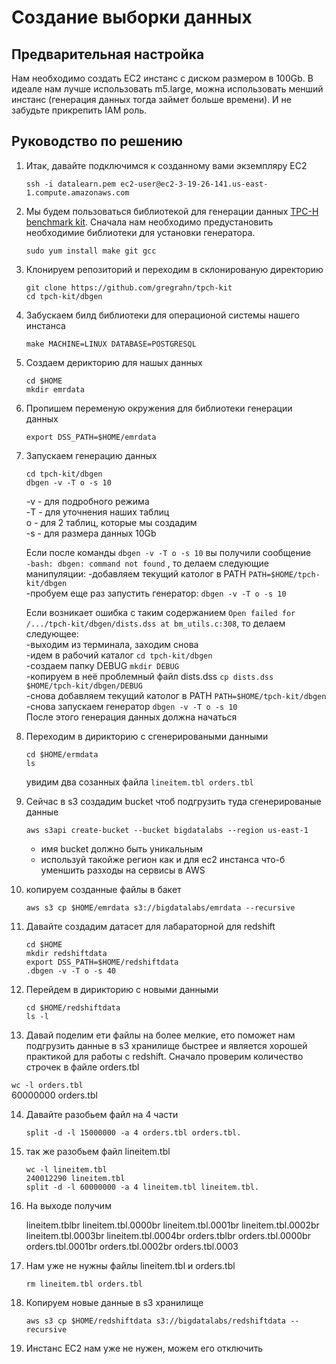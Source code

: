 # Создание выборки данных

## Предварительная настройка

Нам необходимо создать EC2 инстанс с диском размером в 100Gb. В идеале нам лучше использовать m5.large, можна использовать менший инстанс (генерация данных тогда займет больше времени). И не забудьте прикрепить IAM роль.

## Руководство по решению

1. Итак, давайте подключимся к созданному вами экземпляру EC2
    
    ``ssh -i datalearn.pem ec2-user@ec2-3-19-26-141.us-east-1.compute.amazonaws.com``

2. Мы будем пользоваться библиотекой для генерации данных [TPC-H benchmark kit](https://github.com/gregrahn/tpch-kit). Сначала нам необходимо предустановить необходимие библиотеки для установки генератора.
    
    ``sudo yum install make git gcc``

3. Клонируем репозиторий и переходим в склонированую директорию
    
    ``git clone https://github.com/gregrahn/tpch-kit``  
    ``cd tpch-kit/dbgen``

4. Забускаем билд библиотеки для операционой системы нашего инстанса
    
    ``make MACHINE=LINUX DATABASE=POSTGRESQL``

5. Создаем дерикторию для нашых данных 
    
    ``cd $HOME``  
    ``mkdir emrdata``

6. Пропишем переменую окружения для библиотеки генерации данных
    
    ``export DSS_PATH=$HOME/emrdata``

7. Запускаем генерацию  данных
    
    ``cd tpch-kit/dbgen``  
    ``dbgen -v -T o -s 10``

    -v - для подробного режима  
    -T - для уточнения наших таблиц  
    o - для 2 таблиц, которые мы создадим  
    -s - для размера данных 10Gb

   Если после команды ``dbgen -v -T o -s 10`` вы получили сообщение  
   ``-bash: dbgen: command not found`` , то делаем следующие манипуляции:
   -добавляем текущий католог в PATH ``PATH=$HOME/tpch-kit/dbgen``  
   -пробуем еще раз запустить генератор:
   ``dbgen -v -T o -s 10``

   Если возникает ошибка с таким содержанием ``Open failed for /.../tpch-kit/dbgen/dists.dss at bm_utils.c:308``, то делаем следующее:  
   -выходим из терминала, заходим снова  
   -идем в рабочий каталог ``cd tpch-kit/dbgen``  
   -создаем папку DEBUG ``mkdir DEBUG``  
   -копируем в неё проблемный файл dists.dss ``cp dists.dss $HOME/tpch-kit/dbgen/DEBUG``    
   -снова добавляем текущий католог в PATH ``PATH=$HOME/tpch-kit/dbgen`` 
   -снова запускаем генератор ``dbgen -v -T o -s 10``  
   После этого генерация данных должна начаться


8. Переходим в дирикторию с сгенерироваными данными
    
    ``cd $HOME/ermdata``  
    ``ls``
   
    увидим два созанных файла ``lineitem.tbl orders.tbl``

9. Сейчас в s3 создадим bucket чтоб подгрузить туда сгенерированые данные

    ``aws s3api create-bucket --bucket bigdatalabs --region us-east-1``  
    - имя bucket должно быть уникальным
    - используй такойже регион как и для ec2 инстанса что-б уменшить разходы на сервисы в AWS

10. копируем созданные файлы в бакет

    ``aws s3 cp $HOME/emrdata s3://bigdatalabs/emrdata --recursive``

11. Давайте создадим датасет для лабараторной для redshift

    ``cd $HOME``  
    ``mkdir redshiftdata``  
    ``export DSS_PATH=$HOME/redshiftdata``    
    ``.dbgen -v -T o -s 40``  

12. Перейдем в дирикторию с новыми данными

    ``cd $HOME/redshiftdata``  
    ``ls -l``
    
13. Давай поделим ети файлы на более мелкие, ето поможет нам подгрузить данные в s3 хранилище быстрее и является хорошей практикой для работы с redshift. Сначало проверим количество строчек в файле orders.tbl

   ``wc -l orders.tbl``  
     60000000 orders.tbl

14. Давайте разобьем файл на 4 части
    
    ``split -d -l 15000000 -a 4 orders.tbl orders.tbl.``

15. так же разобьем файл lineitem.tbl

    ``wc -l lineitem.tbl``  
    ``240012290 lineitem.tbl``  
    ``split -d -l 60000000 -a 4 lineitem.tbl lineitem.tbl.``

16. На выходе получим

    lineitem.tblbr
    lineitem.tbl.0000br
    lineitem.tbl.0001br
    lineitem.tbl.0002br
    lineitem.tbl.0003br
    lineitem.tbl.0004br
    orders.tblbr
    orders.tbl.0000br
    orders.tbl.0001br
    orders.tbl.0002br
    orders.tbl.0003

17. Нам уже не нужны файлы lineitem.tbl и orders.tbl

    ``rm lineitem.tbl orders.tbl``

18. Копируем новые данные в s3 хранилище

    ``aws s3 cp $HOME/redshiftdata s3://bigdatalabs/redshiftdata --recursive``

19. Инстанс EC2 нам уже не нужен, можем его отключить